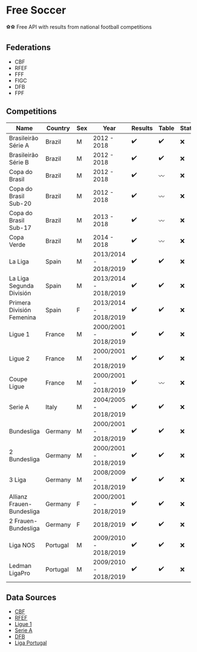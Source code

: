 # Free Soccer

:soccer::soccer: Free API with results from national football competitions

## Federations

* CBF
* RFEF
* FFF
* FIGC
* DFB
* FPF

## Competitions

Name | Country | Sex | Year | Results | Table | Statistics | Flags
------------ | ------------ | ------------- | ------------- | ------------- | ------------- | ------------- | -------------
Brasileirão Série A | Brazil | M | 2012 - 2018 | :heavy_check_mark: | :heavy_check_mark: | :x: | :heavy_check_mark:
Brasileirão Série B | Brazil | M | 2012 - 2018 | :heavy_check_mark: | :heavy_check_mark: | :x: | :heavy_check_mark:
Copa do Brasil | Brazil | M | 2012 - 2018 | :heavy_check_mark: | :wavy_dash: | :x: | :heavy_check_mark:
Copa do Brasil Sub-20 | Brazil | M | 2012 - 2018 | :heavy_check_mark: | :wavy_dash: | :x: | :heavy_check_mark:
Copa do Brasil Sub-17 | Brazil | M | 2013 - 2018 | :heavy_check_mark: | :wavy_dash: | :x: | :heavy_check_mark:
Copa Verde | Brazil | M | 2014 - 2018 | :heavy_check_mark: | :wavy_dash: | :x: | :heavy_check_mark:
La Liga | Spain | M | 2013/2014 - 2018/2019 | :heavy_check_mark: | :heavy_check_mark: | :x: | :x:
La Liga Segunda División | Spain | M | 2013/2014 - 2018/2019 | :heavy_check_mark: | :heavy_check_mark: | :x: | :x:
Primera División Femenina | Spain | F | 2013/2014 - 2018/2019 | :heavy_check_mark: | :heavy_check_mark: | :x: | :x:
Ligue 1 | France | M | 2000/2001 - 2018/2019 | :heavy_check_mark: | :heavy_check_mark: | :x: | :heavy_check_mark:
Ligue 2 | France | M | 2000/2001 - 2018/2019 | :heavy_check_mark: | :heavy_check_mark: | :x: | :heavy_check_mark:
Coupe Ligue | France | M | 2000/2001 - 2018/2019 | :heavy_check_mark: | :wavy_dash: | :x: | :heavy_check_mark:
Serie A | Italy | M | 2004/2005 - 2018/2019 | :heavy_check_mark: | :heavy_check_mark: | :x: | :heavy_check_mark:
Bundesliga | Germany | M | 2000/2001 - 2018/2019 | :heavy_check_mark: | :heavy_check_mark: | :x: | :heavy_check_mark:
2 Bundesliga | Germany | M | 2000/2001 - 2018/2019 | :heavy_check_mark: | :heavy_check_mark: | :x: | :heavy_check_mark:
3 Liga | Germany | M | 2008/2009 - 2018/2019 | :heavy_check_mark: | :heavy_check_mark: | :x: | :heavy_check_mark:
Allianz Frauen-Bundesliga | Germany | F | 2000/2001 - 2018/2019 | :heavy_check_mark: | :heavy_check_mark: | :x: | :heavy_check_mark:
2 Frauen-Bundesliga | Germany | F | 2018/2019 | :heavy_check_mark: | :heavy_check_mark: | :x: | :heavy_check_mark:
Liga NOS | Portugal | M | 2009/2010 - 2018/2019 | :heavy_check_mark: | :heavy_check_mark: | :x: | :x:
Ledman LigaPro | Portugal | M | 2009/2010 - 2018/2019 | :heavy_check_mark: | :heavy_check_mark: | :x: | :x:

## Data Sources

* [CBF](http://cbf.com.br/)
* [RFEF](http://www.rfef.es/)
* [Ligue 1](https://www.ligue1.com/)
* [Serie A](http://www.legaseriea.it/)
* [DFB](https://www.dfb.de/)
* [Liga Portugal](http://ligaportugal.pt/)